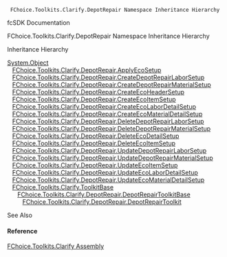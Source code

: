 ﻿     FChoice.Toolkits.Clarify.DepotRepair Namespace Inheritance Hierarchy                                                   

fcSDK Documentation

FChoice.Toolkits.Clarify.DepotRepair Namespace Inheritance Hierarchy

Inheritance Hierarchy

[System.Object](#)  
   [FChoice.Toolkits.Clarify.DepotRepair.ApplyEcoSetup](FChoice.Toolkits.Clarify~FChoice.Toolkits.Clarify.DepotRepair.ApplyEcoSetup.md)  
   [FChoice.Toolkits.Clarify.DepotRepair.CreateDepotRepairLaborSetup](FChoice.Toolkits.Clarify~FChoice.Toolkits.Clarify.DepotRepair.CreateDepotRepairLaborSetup.md)  
   [FChoice.Toolkits.Clarify.DepotRepair.CreateDepotRepairMaterialSetup](FChoice.Toolkits.Clarify~FChoice.Toolkits.Clarify.DepotRepair.CreateDepotRepairMaterialSetup.md)  
   [FChoice.Toolkits.Clarify.DepotRepair.CreateEcoHeaderSetup](FChoice.Toolkits.Clarify~FChoice.Toolkits.Clarify.DepotRepair.CreateEcoHeaderSetup.md)  
   [FChoice.Toolkits.Clarify.DepotRepair.CreateEcoItemSetup](FChoice.Toolkits.Clarify~FChoice.Toolkits.Clarify.DepotRepair.CreateEcoItemSetup.md)  
   [FChoice.Toolkits.Clarify.DepotRepair.CreateEcoLaborDetailSetup](FChoice.Toolkits.Clarify~FChoice.Toolkits.Clarify.DepotRepair.CreateEcoLaborDetailSetup.md)  
   [FChoice.Toolkits.Clarify.DepotRepair.CreateEcoMaterialDetailSetup](FChoice.Toolkits.Clarify~FChoice.Toolkits.Clarify.DepotRepair.CreateEcoMaterialDetailSetup.md)  
   [FChoice.Toolkits.Clarify.DepotRepair.DeleteDepotRepairLaborSetup](FChoice.Toolkits.Clarify~FChoice.Toolkits.Clarify.DepotRepair.DeleteDepotRepairLaborSetup.md)  
   [FChoice.Toolkits.Clarify.DepotRepair.DeleteDepotRepairMaterialSetup](FChoice.Toolkits.Clarify~FChoice.Toolkits.Clarify.DepotRepair.DeleteDepotRepairMaterialSetup.md)  
   [FChoice.Toolkits.Clarify.DepotRepair.DeleteEcoDetailSetup](FChoice.Toolkits.Clarify~FChoice.Toolkits.Clarify.DepotRepair.DeleteEcoDetailSetup.md)  
   [FChoice.Toolkits.Clarify.DepotRepair.DeleteEcoItemSetup](FChoice.Toolkits.Clarify~FChoice.Toolkits.Clarify.DepotRepair.DeleteEcoItemSetup.md)  
   [FChoice.Toolkits.Clarify.DepotRepair.UpdateDepotRepairLaborSetup](FChoice.Toolkits.Clarify~FChoice.Toolkits.Clarify.DepotRepair.UpdateDepotRepairLaborSetup.md)  
   [FChoice.Toolkits.Clarify.DepotRepair.UpdateDepotRepairMaterialSetup](FChoice.Toolkits.Clarify~FChoice.Toolkits.Clarify.DepotRepair.UpdateDepotRepairMaterialSetup.md)  
   [FChoice.Toolkits.Clarify.DepotRepair.UpdateEcoItemSetup](FChoice.Toolkits.Clarify~FChoice.Toolkits.Clarify.DepotRepair.UpdateEcoItemSetup.md)  
   [FChoice.Toolkits.Clarify.DepotRepair.UpdateEcoLaborDetailSetup](FChoice.Toolkits.Clarify~FChoice.Toolkits.Clarify.DepotRepair.UpdateEcoLaborDetailSetup.md)  
   [FChoice.Toolkits.Clarify.DepotRepair.UpdateEcoMaterialDetailSetup](FChoice.Toolkits.Clarify~FChoice.Toolkits.Clarify.DepotRepair.UpdateEcoMaterialDetailSetup.md)  
   [FChoice.Toolkits.Clarify.ToolkitBase](FChoice.Toolkits.Clarify~FChoice.Toolkits.Clarify.ToolkitBase.md)  
      [FChoice.Toolkits.Clarify.DepotRepair.DepotRepairToolkitBase](FChoice.Toolkits.Clarify~FChoice.Toolkits.Clarify.DepotRepair.DepotRepairToolkitBase.md)  
         [FChoice.Toolkits.Clarify.DepotRepair.DepotRepairToolkit](FChoice.Toolkits.Clarify~FChoice.Toolkits.Clarify.DepotRepair.DepotRepairToolkit.md)  

See Also

#### Reference

[FChoice.Toolkits.Clarify Assembly](FChoice.Toolkits.Clarify.md)